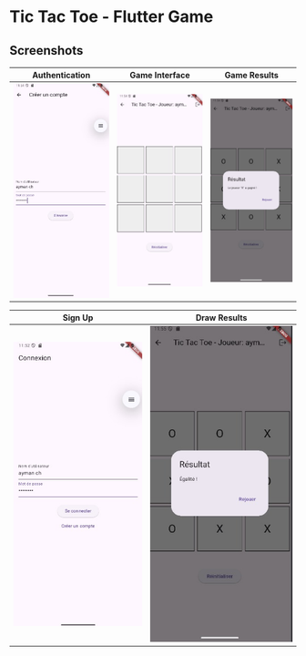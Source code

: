 # Tic Tac Toe - Flutter Game

## Screenshots

<div align="center">

|          Authentication           |             Game Interface              |            Game Results             |
| :-------------------------------: | :-------------------------------------: | :---------------------------------: |
| ![Login Screen](assets/login.png) | ![Main Game](assets/main-interface.png) | ![Winner Screen](assets/winner.png) |

|            Sign Up             |           Draw Results           |
| :----------------------------: | :------------------------------: |
| ![Sign Up](assets/sign-up.png) | ![Draw](assets/draw-results.png) |

</div>
